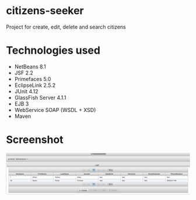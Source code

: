 # citizens-seeker
Project for create, edit, delete and search citizens

# Technologies used
- NetBeans 8.1
- JSF 2.2
- Primefaces 5.0
- EclipseLink 2.5.2
- JUnit 4.12
- GlassFish Server 4.1.1
- EJB 3
- WebService SOAP (WSDL + XSD)
- Maven

# Screenshot
![Screnshot](/screenshot.png)